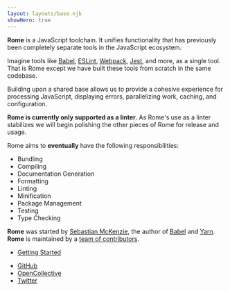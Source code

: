```yaml
---
layout: layouts/base.njk
showHero: true
---
```


**Rome** is a JavaScript toolchain. It unifies functionality that has previously been completely separate tools in the JavaScript ecosystem.

Imagine tools like [Babel](https://babeljs.io/), [ESLint](https://eslint.org/), [Webpack](https://webpack.js.org/), [Jest](https://jestjs.io/), and more, as a single tool. That is Rome except we have built these tools from scratch in the same codebase.

Building upon a shared base allows us to provide a cohesive experience for processing JavaScript, displaying errors, parallelizing work, caching, and configuration.

**Rome is currently only supported as a linter.** As Rome's use as a linter stabilizes we will begin polishing the other pieces of Rome for release and usage.

Rome aims to **eventually** have the following responsibilities:

 - Bundling
 - Compiling
 - Documentation Generation
 - Formatting
 - Linting
 - Minification
 - Package Management
 - Testing
 - Type Checking

**Rome** was started by [Sebastian McKenzie](https://twitter.com/sebmck), the author of [Babel](https://babeljs.io) and [Yarn](https://yarnpkg.com). **Rome** is maintained by a [team of contributors](/contributing/team).

<ul class="home-actions">
	<li>
		<a href="/docs/getting-started">Getting Started</a>
	</li>
</ul>

<ul class="home-actions">
	<li>
		<a href="https://github.com/romejs/rome">GitHub</a>
	</li>
	<li>
		<a href="https://opencollective.com/romejs">OpenCollective</a>
	</li>
	<li>
		<a href="https://twitter.com/romejsdev">Twitter</a>
	</li>
</ul>
